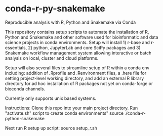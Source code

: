 # conda-r-py-snakemake
Reproducible analysis with R, Python and Snakemake via Conda

This repository contains setup scripts to automate the installation of R, Python and Snakemake and other software used for bioinformatic and data science projects in conda environments. Setup will install 1) r-base and r-essentials, 2) python, JupyterLab and core SciPy packages and 3) Snakemake workflow management system allowing interactive or batch analysis on local, cluster and cloud platforms.

Setup will also several files to streamline setup of R within a conda env including: addition of .Rprofile and .Renvironment files, a .here file for setting project-level working directory, and add an external R library directory for ad hoc installation of R packages not yet on conda-forge or bioconda channels.

Currently only supports unix based systems.


Instructions:
Clone this repo into your main project directory.
Run "activate.sh" script to create conda environments"
    source ./conda-r-python-snakemake

Next run R setup up script:
  source setup_r.sh

